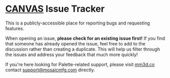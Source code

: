 # [CANVAS](https://canvas3d.io) Issue Tracker

This is a publicly-accessible place for reporting bugs and requesting features.

When opening an issue, **please check for an existing issue first!** If you find that someone has already opened the issue, feel free to add to the discussion rather than creating a duplicate. This will help us filter through the issues and address your feedback that much more quickly!

If you're here looking for Palette-related support, please visit [mm3d.co](http://mm3d.co) contact [support@mosaicmfg.com](mailto:support@mosaicmfg.com) directly.
